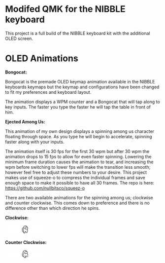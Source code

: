 # Modifed QMK for the NIBBLE keyboard
This project is a full build of the NIBBLE keyboard kit with the additional OLED screen.
# OLED Animations
**Bongocat:**

Bongocat is the premade OLED keymap animation available in the NIBBLE keyboards keymaps but the keymap and configurations have been changed to fit my preferences and keyboard layout.

The animation displays a WPM counter and a Bongocat that will tap along to key inputs. The faster you type the faster he will tap the table in front of him.

**Ejected Among Us:**

This animation of my own design displays a spinning among us character floating through space. As you type he will begin to accelerate, spinning faster along with your inputs.

The animation itself is 30 fps for the first 30 wpm but after 30 wpm the animation drops to 15 fps to allow for even faster spinning. Lowering the minimum frame duration causes the animation to tear, and increasing the wpm before switching to lower fps will make the transition less smooth; however feel free to adjust these numbers to your desire.
This project makes use of squeeze-o to compress the individual frames and save enough space to make it possible to have all 30 frames. The repo is here: https://github.com/nullbitsco/squeez-o

There are two available animations for the spinning among us; clockwise and counter clockwise. This comes down to preference and there is no difference other than which direction he spins.

**Clockwise:**

![Clockwise](https://github.com/swimwater/bennibble/blob/master/Among%20Us%20Animation/clockwise.gif)

**Counter Clockwise:**

![Counter Clockwise](https://github.com/swimwater/bennibble/blob/master/Among%20Us%20Animation/counter_clockwise.gif)
